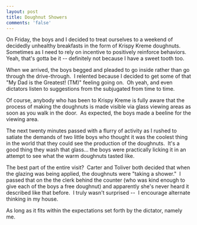 ```yaml
---
layout: post
title: Doughnut Showers
comments: 'false'
---
```

On Friday, the boys and I decided to treat ourselves to a weekend of decidedly unhealthy breakfasts in the form of Krispy Kreme doughnuts.  Sometimes as I need to rely on incentive to positively reinforce behaviors.  Yeah, that's gotta be it -- definitely not because I have a sweet tooth too.

When we arrived, the boys begged and pleaded to go inside rather than go through the drive-through.  I relented because I decided to get some of that "My Dad is the Greatest! (TM)" feeling going on.  Oh yeah, and even dictators listen to suggestions from the subjugated from time to time.

Of course, anybody who has been to Krispy Kreme is fully aware that the process of making the doughnuts is made visible via glass viewing areas as soon as you walk in the door.  As expected, the boys made a beeline for the viewing area.

The next twenty minutes passed with a flurry of activity as I rushed to satiate the demands of two little boys who thought it was the coolest thing in the world that they could see the production of the doughnuts.  It's a good thing they wash that glass... the boys were practically licking it in an attempt to see what the warm doughnuts tasted like.

The best part of the entire visit?  Carter and Toliver both decided that when the glazing was being applied, the doughnuts were "taking a shower."  I passed that on the the clerk behind the counter (who was kind enough to give each of the boys a free doughnut) and apparently she's never heard it described like that before.  I truly wasn't surprised --  I encourage alternate thinking in my house.

As long as it fits within the expectations set forth by the dictator, namely me.
